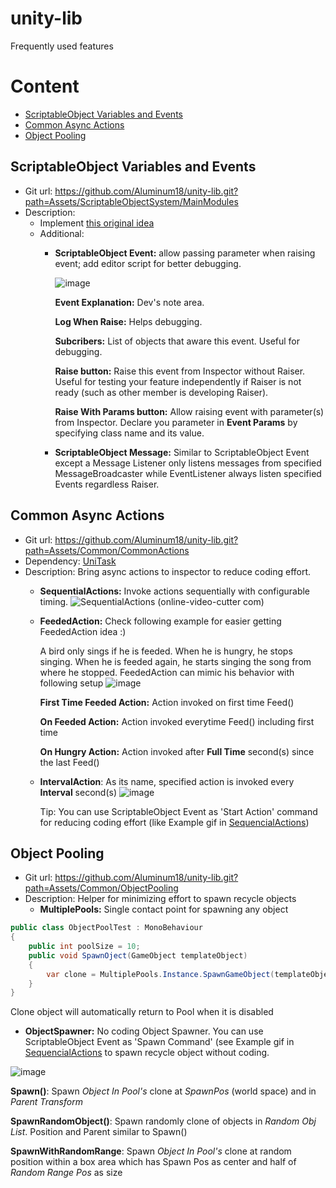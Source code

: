 # unity-lib
Frequently used features
# Content
- [ScriptableObject Variables and Events](#scriptableobject-variables-and-events)
- [Common Async Actions](#common-async-actions)
- [Object Pooling](#object-pooling)

## ScriptableObject Variables and Events
* Git url: https://github.com/Aluminum18/unity-lib.git?path=Assets/ScriptableObjectSystem/MainModules
* Description:
  + Implement [this original idea](https://www.youtube.com/watch?v=raQ3iHhE_Kk&ab_channel=Unity)
  + Additional: 
    - **ScriptableObject Event:** allow passing parameter when raising event; add editor script for better debugging.
      
      ![image](https://github.com/Aluminum18/unity-lib/assets/14157400/d5807985-54b1-40f1-9752-2e5f1ae7c991)
      
      **Event Explanation:** Dev's note area.
      
      **Log When Raise:** Helps debugging.
      
      **Subcribers:** List of objects that aware this event. Useful for debugging.
      
      **Raise button:** Raise this event from Inspector without Raiser. Useful for testing your feature independently if Raiser is not ready (such as other member is developing Raiser).
      
      **Raise With Params button:** Allow raising event with parameter(s) from Inspector. Declare you parameter in **Event Params** by specifying class name and its value.

    - **ScriptableObject Message:** Similar to ScriptableObject Event except a Message Listener only listens messages from specified MessageBroadcaster while EventListener always listen specified Events regardless Raiser. 

## Common Async Actions
* Git url: https://github.com/Aluminum18/unity-lib.git?path=Assets/Common/CommonActions
* Dependency: [UniTask](https://github.com/Cysharp/UniTask)
* Description: Bring async actions to inspector to reduce coding effort.
  - **SequentialActions:** Invoke actions sequentially with configurable timing.
    ![SequentialActions (online-video-cutter com)](https://github.com/Aluminum18/unity-lib/assets/14157400/1f032da7-1d84-4521-b0ed-5c90135f0044)
  - **FeededAction:** Check following example for easier getting FeededAction idea :)
    
    A bird only sings if he is feeded. When he is hungry, he stops singing. When he is feeded again, he starts singing the song from where he stopped. FeededAction can mimic his behavior with following setup
![image](https://github.com/Aluminum18/unity-lib/assets/14157400/0be985b1-241f-41c5-8703-cd5a11343b49)

    **First Time Feeded Action:** Action invoked on first time Feed()
    
    **On Feeded Action:** Action invoked everytime Feed() including first time
 
    **On Hungry Action:** Action invoked after **Full Time** second(s) since the last Feed()
  - **IntervalAction**: As its name, specified action is invoked every **Interval** second(s)
    ![image](https://github.com/Aluminum18/unity-lib/assets/14157400/07828fc3-0958-48cd-b3fc-9d3e25df1316)

    Tip: You can use ScriptableObject Event as 'Start Action' command for reducing coding effort (like Example gif in [SequencialActions](sequentialactions))  
    
## Object Pooling
* Git url: https://github.com/Aluminum18/unity-lib.git?path=Assets/Common/ObjectPooling
* Description: Helper for minimizing effort to spawn recycle objects
  - **MultiplePools:** Single contact point for spawning any object
```csharp
public class ObjectPoolTest : MonoBehaviour
{
    public int poolSize = 10;
    public void SpawnOject(GameObject templateObject)
    {
        var clone = MultiplePools.Instance.SpawnGameObject(templateObject, poolSize);
    }
}
```
Clone object will automatically return to Pool when it is disabled
  - **ObjectSpawner:** No coding Object Spawner. You can use ScriptableObject Event as 'Spawn Command' (see Example gif in [SequencialActions](sequentialactions) to spawn recycle object without coding.
    
![image](https://github.com/Aluminum18/unity-lib/assets/14157400/74a8669c-0889-4ac9-87db-8a59f59c1a4b)

  **Spawn()**: Spawn _Object In Pool's_ clone at _SpawnPos_ (world space) and in _Parent Transform_
  
  **SpawnRandomObject()**: Spawn randomly clone of objects in _Random Obj List_. Position and Parent similar to Spawn()
  
  **SpawnWithRandomRange**: Spawn _Object In Pool's_ clone at random position within a box area which has Spawn Pos as center and half of _Random Range Pos_ as size
  
